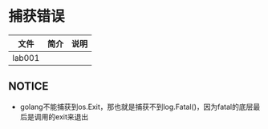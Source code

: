 # 捕获错误

|文件|简介|说明|
|---|---|---|
|lab001| | |

## NOTICE
 - golang不能捕获到os.Exit，那也就是捕获不到log.Fatal()，因为fatal的底层最后是调用的exit来退出